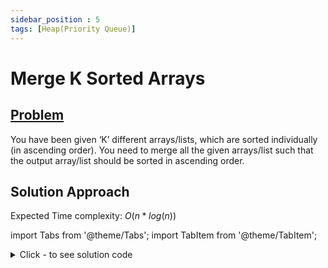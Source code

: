 ```yaml
---
sidebar_position : 5
tags: [Heap(Priority Queue)]
---
```


# Merge K Sorted Arrays

## [Problem](https://www.codingninjas.com/codestudio/problems/merge-k-sorted-arrays_975379)

You have been given ‘K’ different arrays/lists, which are sorted individually (in ascending order). You need to merge all the given arrays/list such that the output array/list should be sorted in ascending order.

## Solution Approach
Expected Time complexity: $O(n*log(n))$

import Tabs from '@theme/Tabs';
import TabItem from '@theme/TabItem';

<details><summary>Click - to see solution code</summary>

<Tabs>
<TabItem value="cpp" label="C++">

```cpp
vector<int> mergeKSortedArrays(vector<vector<int>>& kArrays, int k) {
    priority_queue<int, vector<int>, greater<int>> minHeap;

    for (auto x : kArrays) {
        for (auto y : x) minHeap.push(y);
    }
    vector<int> res;

    while (!minHeap.empty()) {
        res.push_back(minHeap.top());
        minHeap.pop();
    }

    return res;
}
```
</TabItem>
</Tabs>

</details>
